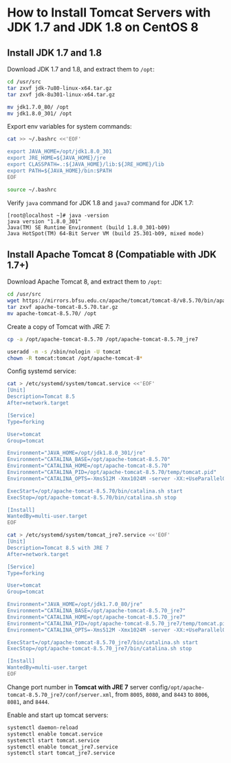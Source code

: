 # How to Install Tomcat Servers with JDK 1.7 and JDK 1.8 on CentOS 8

## Install JDK 1.7 and 1.8

Download JDK 1.7 and 1.8, and extract them to `/opt`:

```sh
cd /usr/src
tar zxvf jdk-7u80-linux-x64.tar.gz
tar zxvf jdk-8u301-linux-x64.tar.gz

mv jdk1.7.0_80/ /opt
mv jdk1.8.0_301/ /opt
```

Export env variables for system commands:

```sh
cat >> ~/.bashrc <<'EOF'

export JAVA_HOME=/opt/jdk1.8.0_301
export JRE_HOME=${JAVA_HOME}/jre
export CLASSPATH=.:${JAVA_HOME}/lib:${JRE_HOME}/lib
export PATH=${JAVA_HOME}/bin:$PATH
EOF

source ~/.bashrc
```

Verify `java` command for JDK 1.8 and `java7` command for JDK 1.7:

```
[root@localhost ~]# java -version
java version "1.8.0_301"
Java(TM) SE Runtime Environment (build 1.8.0_301-b09)
Java HotSpot(TM) 64-Bit Server VM (build 25.301-b09, mixed mode)
```

## Install Apache Tomcat 8 (Compatiable with JDK 1.7+)

Download Apache Tomcat 8, and extract them to `/opt`:

```sh
cd /usr/src
wget https://mirrors.bfsu.edu.cn/apache/tomcat/tomcat-8/v8.5.70/bin/apache-tomcat-8.5.70.tar.gz
tar zxvf apache-tomcat-8.5.70.tar.gz
mv apache-tomcat-8.5.70/ /opt
```

Create a copy of Tomcat with JRE 7:

```sh
cp -a /opt/apache-tomcat-8.5.70 /opt/apache-tomcat-8.5.70_jre7

useradd -m -s /sbin/nologin -U tomcat
chown -R tomcat:tomcat /opt/apache-tomcat-8*
```

Config systemd service:

```sh
cat > /etc/systemd/system/tomcat.service <<'EOF'
[Unit]
Description=Tomcat 8.5
After=network.target

[Service]
Type=forking

User=tomcat
Group=tomcat

Environment="JAVA_HOME=/opt/jdk1.8.0_301/jre"
Environment="CATALINA_BASE=/opt/apache-tomcat-8.5.70"
Environment="CATALINA_HOME=/opt/apache-tomcat-8.5.70"
Environment="CATALINA_PID=/opt/apache-tomcat-8.5.70/temp/tomcat.pid"
Environment="CATALINA_OPTS=-Xms512M -Xmx1024M -server -XX:+UseParallelGC"

ExecStart=/opt/apache-tomcat-8.5.70/bin/catalina.sh start
ExecStop=/opt/apache-tomcat-8.5.70/bin/catalina.sh stop

[Install]
WantedBy=multi-user.target
EOF

cat > /etc/systemd/system/tomcat_jre7.service <<'EOF'
[Unit]
Description=Tomcat 8.5 with JRE 7
After=network.target

[Service]
Type=forking

User=tomcat
Group=tomcat

Environment="JAVA_HOME=/opt/jdk1.7.0_80/jre"
Environment="CATALINA_BASE=/opt/apache-tomcat-8.5.70_jre7"
Environment="CATALINA_HOME=/opt/apache-tomcat-8.5.70_jre7"
Environment="CATALINA_PID=/opt/apache-tomcat-8.5.70_jre7/temp/tomcat.pid"
Environment="CATALINA_OPTS=-Xms512M -Xmx1024M -server -XX:+UseParallelGC"

ExecStart=/opt/apache-tomcat-8.5.70_jre7/bin/catalina.sh start
ExecStop=/opt/apache-tomcat-8.5.70_jre7/bin/catalina.sh stop

[Install]
WantedBy=multi-user.target
EOF
```

Change port number in **Tomcat with JRE 7** server config`/opt/apache-tomcat-8.5.70_jre7/conf/server.xml`, from `8005`, `8080`, and `8443`  to `8006`, `8081`, and `8444`.

Enable and start up tomcat servers:

```sh
systemctl daemon-reload
systemctl enable tomcat.service
systemctl start tomcat.service
systemctl enable tomcat_jre7.service
systemctl start tomcat_jre7.service
```
